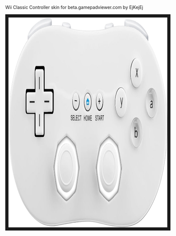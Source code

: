 <p align="left">
Wii Classic Controller skin for beta.gamepadviewer.com by EjKejEj
</p>
<p align="left">
<img src="https://github.com/EjKejEj/Gamepad-Viewer-skins/blob/main/Wii%20(classic%20controller)/classiccontroller.png" width="1285" height="666" border="10"/>
</p>
